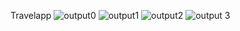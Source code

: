 Travelapp
![output0](https://github.com/user-attachments/assets/baada2dc-6891-4673-84c1-503881c0fc51)
![output1](https://github.com/user-attachments/assets/80a9bd60-81c0-41cc-b7a2-4d7f0d4f7223)
![output2](https://github.com/user-attachments/assets/1c5a71ef-44a7-4121-8787-136d17a19925)
![output 3](https://github.com/user-attachments/assets/add7b598-6b36-4825-a909-8af4227ddcda)

